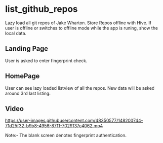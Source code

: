 # list_github_repos

Lazy load all git repos of Jake Wharton. Store Repos offline with Hive. If user is offline or switches to offline mode while the app is runing, show the local data. 

## Landing Page

User is asked to enter fingerprint check. 

## HomePage

User can see lazy loaded listview of all the repos. New data will be asked around 3rd last listing.

## Video

https://user-images.githubusercontent.com/48350577/148200744-71d25f32-b9b8-4956-8711-7029137c4062.mp4

Note:- The blank screen denotes fingerprint authentication.
